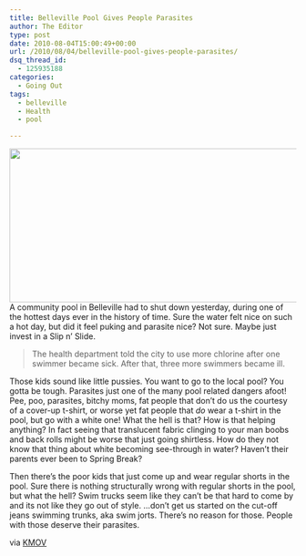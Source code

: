 ```yaml
---
title: Belleville Pool Gives People Parasites
author: The Editor
type: post
date: 2010-08-04T15:00:49+00:00
url: /2010/08/04/belleville-pool-gives-people-parasites/
dsq_thread_id:
  - 125935188
categories:
  - Going Out
tags:
  - belleville
  - Health
  - pool

---
```

<a rel="attachment wp-att-6022" href="http://punchingkitty.com/2010/08/04/belleville-pool-gives-people-parasites/south-park-pee-picture/"><img class="aligncenter size-full wp-image-6022" title="south-park-pee-picture" src="http://media.punchingkitty.com/wordpress/2010/08/south-park-pee-picture.jpg" alt="" width="600" height="270" /></a>A community pool in Belleville had to shut down yesterday, during one of the hottest days ever in the history of time. Sure the water felt nice on such a hot day, but did it feel puking and parasite nice? Not sure. Maybe just invest in a Slip n&#8217; Slide.

> The health department told the city to use more chlorine after one swimmer became sick. After that, three more swimmers became ill.

Those kids sound like little pussies. You want to go to the local pool? You gotta be tough. Parasites just one of the many pool related dangers afoot! Pee, poo, parasites, bitchy moms, fat people that don&#8217;t do us the courtesy of a cover-up t-shirt, or worse yet fat people that _do_ wear a t-shirt in the pool, but go with a white one! What the hell is that? How is that helping anything? In fact seeing that translucent fabric clinging to your man boobs and back rolls might be worse that just going shirtless. How do they not know that thing about white becoming see-through in water? Haven&#8217;t their parents ever been to Spring Break?

Then there&#8217;s the poor kids that just come up and wear regular shorts in the pool. Sure there is nothing structurally wrong with regular shorts in the pool, but what the hell? Swim trucks seem like they can&#8217;t be that hard to come by and its not like they go out of style. &#8230;don&#8217;t get us started on the cut-off jeans swimming trunks, aka swim jorts. There&#8217;s no reason for those. People with those deserve their parasites.

via <a href="http://www.kmov.com/news/local/Belleville-pool-shut-down-for-deep-cleaning-99884664.html" target="_blank">KMOV</a>